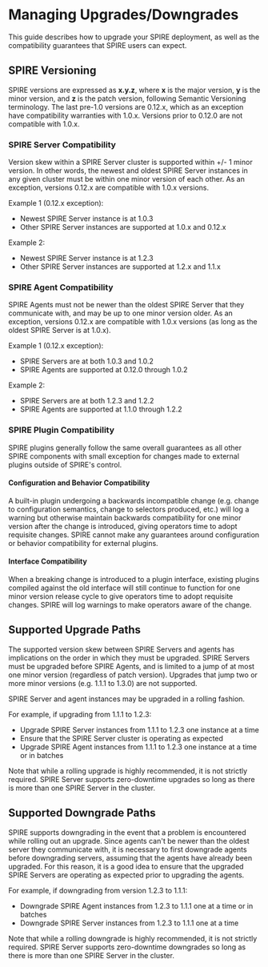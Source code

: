 # Managing Upgrades/Downgrades
This guide describes how to upgrade your SPIRE deployment, as well as the compatibility guarantees that SPIRE users can expect.

## SPIRE Versioning
SPIRE versions are expressed as **x.y.z**, where **x** is the major version, **y** is the minor version, and **z** is the patch version, following Semantic Versioning terminology. The last pre-1.0 versions are 0.12.x, which as an exception have compatibility warranties with 1.0.x. Versions prior to 0.12.0 are not compatible with 1.0.x.

### SPIRE Server Compatibility
Version skew within a SPIRE Server cluster is supported within +/- 1 minor version. In other words, the newest and oldest SPIRE Server instances in any given cluster must be within one minor version of each other. As an exception, versions 0.12.x are compatible with 1.0.x versions.

Example 1 (0.12.x exception):
* Newest SPIRE Server instance is at 1.0.3
* Other SPIRE Server instances are supported at 1.0.x and 0.12.x

Example 2:
* Newest SPIRE Server instance is at 1.2.3
* Other SPIRE Server instances are supported at 1.2.x and 1.1.x

### SPIRE Agent Compatibility
SPIRE Agents must not be newer than the oldest SPIRE Server that they communicate with, and may be up to one minor version older. As an exception, versions 0.12.x are compatible with 1.0.x versions (as long as the oldest SPIRE Server is at 1.0.x).

Example 1 (0.12.x exception):
* SPIRE Servers are at both 1.0.3 and 1.0.2
* SPIRE Agents are supported at 0.12.0 through 1.0.2

Example 2:
* SPIRE Servers are at both 1.2.3 and 1.2.2
* SPIRE Agents are supported at 1.1.0 through 1.2.2

### SPIRE Plugin Compatibility
SPIRE plugins generally follow the same overall guarantees as all other SPIRE components with small exception for changes made to external plugins outside of SPIRE's control.

#### Configuration and Behavior Compatibility
A built-in plugin undergoing a backwards incompatible change (e.g. change to configuration semantics, change to selectors produced, etc.) will log a warning but otherwise maintain backwards compatibility for one minor version after the change is introduced, giving operators time to adopt requisite changes.
SPIRE cannot make any guarantees around configuration or behavior compatibility for external plugins.

#### Interface Compatibility
When a breaking change is introduced to a plugin interface, existing plugins compiled against the old interface will still continue to function for one minor version release cycle to give operators time to adopt requisite changes. SPIRE will log warnings to make operators aware of the change.

## Supported Upgrade Paths

The supported version skew between SPIRE Servers and agents has implications on the order in which they must be upgraded. SPIRE Servers must be upgraded before SPIRE Agents, and is limited to a jump of at most one minor version (regardless of patch version). Upgrades that jump two or more minor versions (e.g. 1.1.1 to 1.3.0) are not supported.

SPIRE Server and agent instances may be upgraded in a rolling fashion.

For example, if upgrading from 1.1.1 to 1.2.3:
* Upgrade SPIRE Server instances from 1.1.1 to 1.2.3 one instance at a time
* Ensure that the SPIRE Server cluster is operating as expected
* Upgrade SPIRE Agent instances from 1.1.1 to 1.2.3 one instance at a time or in batches

Note that while a rolling upgrade is highly recommended, it is not strictly required. SPIRE Server supports zero-downtime upgrades so long as there is more than one SPIRE Server in the cluster.

## Supported Downgrade Paths

SPIRE supports downgrading in the event that a problem is encountered while rolling out an upgrade. Since agents can't be newer than the oldest server they communicate with, it is necessary to first downgrade agents before downgrading servers, assuming that the agents have already been upgraded. For this reason, it is a good idea to ensure that the upgraded SPIRE Servers are operating as expected prior to upgrading the agents.

For example, if downgrading from version 1.2.3 to 1.1.1:
* Downgrade SPIRE Agent instances from 1.2.3 to 1.1.1 one at a time or in batches
* Downgrade SPIRE Server instances from 1.2.3 to 1.1.1 one at a time

Note that while a rolling downgrade is highly recommended, it is not strictly required. SPIRE Server supports zero-downtime downgrades so long as there is more than one SPIRE Server in the cluster.
